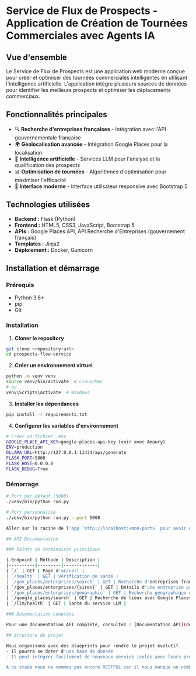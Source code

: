 # Service de Flux de Prospects - Application de Création de Tournées Commerciales avec Agents IA

## Vue d'ensemble

Le Service de Flux de Prospects est une application web moderne conçue pour créer et optimiser des tournées commerciales intelligentes en utilisant l'intelligence artificielle. L'application intègre plusieurs sources de données pour identifier les meilleurs prospects et optimiser les déplacements commerciaux.

## Fonctionnalités principales

- 🔍 **Recherche d'entreprises françaises** - Intégration avec l'API gouvernementale française
- 🌍 **Géolocalisation avancée** - Intégration Google Places pour la localisation
- 🤖 **Intelligence artificielle** - Services LLM pour l'analyse et la qualification des prospects
- 📊 **Optimisation de tournées** - Algorithmes d'optimisation pour maximiser l'efficacité
- 🎨 **Interface moderne** - Interface utilisateur responsive avec Bootstrap 5

## Technologies utilisées

- **Backend :** Flask (Python)
- **Frontend :** HTML5, CSS3, JavaScript, Bootstrap 5
- **APIs :** Google Places API, API Recherche d'Entreprises (gouvernement français)
- **Templates :** Jinja2
- **Déploiement :** Docker, Gunicorn

## Installation et démarrage

### Prérequis

- Python 3.8+
- pip
- Git

### Installation

1. **Cloner le repository**
```bash
git clone <repository-url>
cd prospects-flow-service
```

2. **Créer un environnement virtuel**
```bash
python -m venv venv
source venv/bin/activate  # Linux/Mac
# ou
venv\Scripts\activate  # Windows
```

3. **Installer les dépendances**
```bash
pip install -r requirements.txt
```

4. **Configurer les variables d'environnement**
```bash
# Créer un fichier .env
GOOGLE_PLACE_API_KEY=google-places-api-key (voir avec Amaury)
ENV=production
OLLAMA_URL=http://127.0.0.1:11434/api/generate
FLASK_PORT=5000
FLASK_HOST=0.0.0.0
FLASK_DEBUG=True
```

### Démarrage

```bash
# Port par défaut (5000)
./venv/bin/python run.py

# Port personnalisé
./venv/bin/python run.py --port 5008

Aller sur la racine de l'app `http://localhost:<mon-port>` pour avoir une page d'accueil qui des rédirection vers des docs en page web. Sinon il y a aussi des readme et bientôt swagger pour la précision.

## API Documentation

### Points de terminaison principaux

| Endpoint | Méthode | Description |
|----------|---------|-------------|
| `/` | GET | Page d'accueil |
| `/health` | GET | Vérification de santé |
| `/gov_places/enterprises/search` | GET | Recherche d'entreprises françaises |
| `/gov_places/enterprises/{siren}` | GET | Détails d'une entreprise par SIREN |
| `/gov_places/enterprises/geographic` | GET | Recherche géographique d'entreprises |
| `/google_places/search` | GET | Recherche de lieux avec Google Places |
| `/llm/health` | GET | Santé du service LLM |

### Documentation complète

Pour une documentation API complète, consultez : [Documentation API](docs/DOCUMENTATION_API.md)

## Structure du projet

Nous organisons avec des blueprints pour rendre le projet évolutif.
- Il pourra se doter d'une base de donnée
- Il peut intégrer facilement de nouveaux service isolés avec leurs propres routes API

A ce stade nous ne sommes pas encore RESTFUL car il nous manque un nombre consistant de demande pour que cela commence à avoir un intérêt. Pour autant nous y travaillons, notamment sur les routes de l'api du gouvernement qui sont nombreuses.
